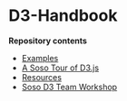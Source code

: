 # D3-Handbook

**Repository contents**
- [Examples](examples.md)
- [A Soso Tour of D3.js](tour-of-d3.md)
- [Resources](resources.md)
- [Soso D3 Team Workshop](https://github.com/sosolimited/D3-Workshop)
